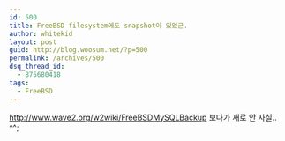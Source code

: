 ```yaml
---
id: 500
title: FreeBSD filesystem에도 snapshot이 있었군.
author: whitekid
layout: post
guid: http://blog.woosum.net/?p=500
permalink: /archives/500
dsq_thread_id:
  - 875680418
tags:
  - FreeBSD
---
```

http://www.wave2.org/w2wiki/FreeBSDMySQLBackup 보다가 새로 안 사실.. ^^;